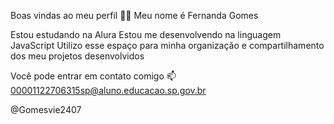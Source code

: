 Boas vindas ao meu perfil 💙💙
Meu nome é Fernanda Gomes

Estou estudando na Alura
Estou me desenvolvendo na linguagem JavaScript
Utilizo esse espaço para minha organização e compartilhamento dos meu projetos desenvolvidos

Você pode entrar em contato comigo 📫
00001122706315sp@aluno.educacao.sp.gov.br

@Gomesvie2407
